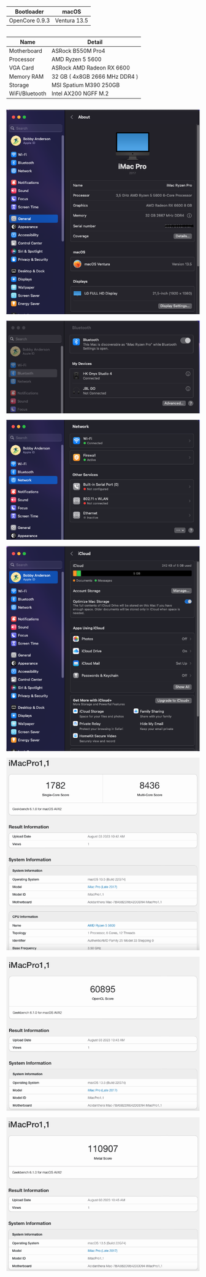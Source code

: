 ##
| Bootloader  | macOS             |
|-------------|-------------------|
| OpenCore 0.9.3 | Ventura 13.5 |

##
| Name           | Detail                        |
|----------------|-------------------------------|
| Motherboard    | ASRock B550M Pro4             |
| Processor      | AMD Ryzen 5 5600              |
| VGA Card       | ASRock AMD Radeon RX 6600     |
| Memory RAM     | 32 GB ( 4x8GB 2666 MHz DDR4 ) |
| Storage        | MSI Spatium M390 250GB        |
| WiFi/Bluetooth | Intel AX200 NGFF M.2          |

##
![Image text](screenshot/1.png)

![Image text](screenshot/2.png)

![Image text](screenshot/3.png)

![Image text](screenshot/4.png)

![Image text](screenshot/5.png)

![Image text](screenshot/6.png)

![Image text](screenshot/7.png)
